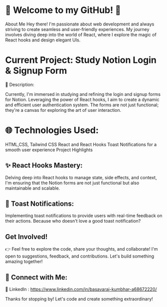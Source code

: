 # 🚀 Welcome to my GitHub! 🚀

About Me
Hey there! I'm passionate about web development and always striving to create seamless and user-friendly experiences. My journey involves diving deep into the world of React, where I explore the magic of React hooks and design elegant UIs.

#  Current Project: Study Notion Login & Signup Form
📝 Description:

Currently, I'm immersed in studying and refining the login and signup forms for Notion. Leveraging the power of React hooks, I aim to create a dynamic and efficient user authentication system. The forms are not just functional; they're a canvas for exploring the art of user interaction.

# 🌐 Technologies Used:

HTML,CSS, Tailwind CSS 
React and
React Hooks
Toast Notifications for a smooth user experience
Project Highlights
## ✨ React Hooks Mastery:
Delving deep into React hooks to manage state, side effects, and context, I'm ensuring that the Notion forms are not just functional but also maintainable and scalable.

## 🌟 Toast Notifications:
Implementing toast notifications to provide users with real-time feedback on their actions. Because who doesn't love a good toast notification?

## Get Involved!
👉 Feel free to explore the code, share your thoughts, and collaborate!
I'm open to suggestions, feedback, and contributions. Let's build something amazing together!

## 🔗 Connect with Me:

🚀 LinkedIn : https://www.linkedin.com/in/basavaraj-kumbhar-a68672220/

Thanks for stopping by! Let's code and create something extraordinary! 
